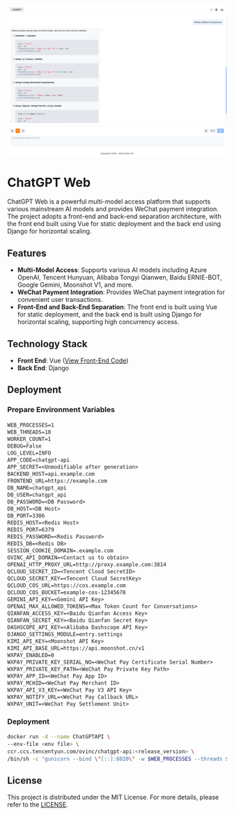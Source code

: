 ![home.png](./docs/home.png)

# ChatGPT Web

ChatGPT Web is a powerful multi-model access platform that supports various mainstream AI models and provides WeChat payment integration. The project adopts a front-end and back-end separation architecture, with the front end built using Vue for static deployment and the back end using Django for horizontal scaling.

## Features

- **Multi-Model Access**: Supports various AI models including Azure OpenAI, Tencent Hunyuan, Alibaba Tongyi Qianwen, Baidu ERNIE-BOT, Google Gemini, Moonshot V1, and more.
- **WeChat Payment Integration**: Provides WeChat payment integration for convenient user transactions.
- **Front-End and Back-End Separation**: The front end is built using Vue for static deployment, and the back end is built using Django for horizontal scaling, supporting high concurrency access.

## Technology Stack

- **Front End**: Vue ([View Front-End Code](https://github.com/OVINC-CN/ChatGPTWeb))
- **Back End**: Django

## Deployment

### Prepare Environment Variables

```
WEB_PROCESSES=1
WEB_THREADS=10
WORKER_COUNT=1
DEBUG=False
LOG_LEVEL=INFO
APP_CODE=chatgpt-api
APP_SECRET=<Unmodifiable after generation>
BACKEND_HOST=api.example.com
FRONTEND_URL=https://example.com
DB_NAME=chatgpt_api
DB_USER=chatgpt_api
DB_PASSWORD=<DB Password>
DB_HOST=<DB Host>
DB_PORT=3306
REDIS_HOST=<Redis Host>
REDIS_PORT=6379
REDIS_PASSWORD=<Redis Password>
REDIS_DB=<Redis DB>
SESSION_COOKIE_DOMAIN=.example.com
OVINC_API_DOMAIN=<Contact us to obtain>
OPENAI_HTTP_PROXY_URL=http://proxy.example.com:3814
QCLOUD_SECRET_ID=<Tencent Cloud SecretID>
QCLOUD_SECRET_KEY=<Tencent Cloud SecretKey>
QCLOUD_COS_URL=https://cos.example.com
QCLOUD_COS_BUCKET=example-cos-12345678
GEMINI_API_KEY=<Gemini API Key>
OPENAI_MAX_ALLOWED_TOKENS=<Max Token Count for Conversations>
QIANFAN_ACCESS_KEY=<Baidu Qianfan Access Key>
QIANFAN_SECRET_KEY=<Baidu Qianfan Secret Key>
DASHSCOPE_API_KEY=<Alibaba Dashscope API Key>
DJANGO_SETTINGS_MODULE=entry.settings
KIMI_API_KEY=<Moonshot API Key>
KIMI_API_BASE_URL=https://api.moonshot.cn/v1
WXPAY_ENABLED=0
WXPAY_PRIVATE_KEY_SERIAL_NO=<WeChat Pay Certificate Serial Number>
WXPAY_PRIVATE_KEY_PATH=<WeChat Pay Private Key Path>
WXPAY_APP_ID=<WeChat Pay App ID>
WXPAY_MCHID=<WeChat Pay Merchant ID>
WXPAY_API_V3_KEY=<WeChat Pay V3 API Key>
WXPAY_NOTIFY_URL=<WeChat Pay Callback URL>
WXPAY_UNIT=<WeChat Pay Settlement Unit>
```

### Deployment

```bash
docker run -d --name ChatGPTAPI \
--env-file <env file> \
ccr.ccs.tencentyun.com/ovinc/chatgpt-api:<release_version> \
/bin/sh -c "gunicorn --bind \"[::]:8020\" -w $WEB_PROCESSES --threads $WEB_THREADS -k uvicorn_worker.UvicornWorker --proxy-protocol --proxy-allow-from \"*\" --forwarded-allow-ips \"*\" entry.asgi:application"
```

## License

This project is distributed under the MIT License. For more details, please refer to the [LICENSE](./LICENSE).
